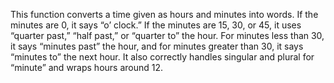 This function converts a time given as hours and minutes into words. If the minutes are 0, it says “o’ clock.” If the minutes are 15, 30, or 45, it uses “quarter past,” “half past,” or “quarter to” the hour. For minutes less than 30, it says “minutes past” the hour, and for minutes greater than 30, it says “minutes to” the next hour. It also correctly handles singular and plural for “minute” and wraps hours around 12.